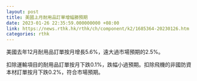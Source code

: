 ```yaml
---
layout: post
title: 美國上月耐用品訂單增幅勝預期
date: 2023-01-26 22:35:59.000000000 +08:00
link: https://news.rthk.hk/rthk/ch/component/k2/1685364-20230126.htm
categories: rthk
---
```


美國去年12月耐用品訂單按月增長5.6%，遠大過市場預期的2.5%。

扣除運輸項目的耐用品訂單按月下跌0.1%，跌幅小過預期。扣除飛機的非國防資本材訂單按月下跌0.2%，符合市場預期。
